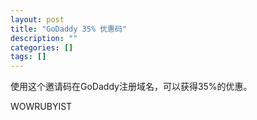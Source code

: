 ```yaml
---
layout: post
title: "GoDaddy 35% 优惠码"
description: ""
categories: []
tags: []
---
```


使用这个邀请码在GoDaddy注册域名，可以获得35%的优惠。

WOWRUBYIST
